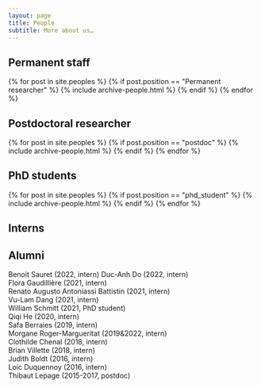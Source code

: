 ```yaml
---
layout: page
title: People
subtitle: More about us…
---
```


## Permanent staff

{% for post in site.peoples %}
    {% if post.position == "Permanent researcher" %}
        {% include archive-people.html %}
    {% endif %}
{% endfor %}

## Postdoctoral researcher

{% for post in site.peoples %}
    {% if post.position == "postdoc" %}
        {% include archive-people.html %}
    {% endif %}
{% endfor %}


## PhD students

{% for post in site.peoples %}
    {% if post.position == "phd_student" %}
        {% include archive-people.html %}
    {% endif %}
{% endfor %}


## Interns


## Alumni


Benoit Sauret (2022, intern) 
Duc-Anh Do (2022, intern)   
Flora Gaudillière (2021, intern)  
Renato Augusto Antoniassi Battistin (2021, intern)  
Vu-Lam Dang (2021, intern)  
William Schmitt (2021, PhD student)  
Qiqi He (2020, intern)  
Safa Berraies (2019, intern)  
Morgane Roger-Margueritat (2019&2022, intern)  
Clothilde Chenal (2018, intern)  
Brian Villette (2018, intern)  
Judith Boldt (2016, intern)  
Loic Duquennoy (2016, intern)  
Thibaut Lepage (2015-2017, postdoc)
